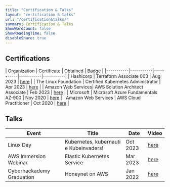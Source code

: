 ```yaml
---
title: "Certification & Talks"
layout: "certification & talks"
url: "/certification&talks/"
summary: Certification & Talks
ShowWordCount: false
ShowReadingTime: false
disableShare: true 
---
```


## Certifications

| Organization | Certificate | Obtained  | Badge |
|-----------|-----------|-----------|-----------|-----------|
| Hashicorp    | Terraform Associate 003     | Aug 2023   | [here](https://www.credly.com/badges/cb0941b1-242e-4e56-9849-cad4679313a0)  |
| The Linux Foundation    | Certified Kubernetes Administrator     | Apr 2023   | [here](https://www.credly.com/badges/224e9cf9-ced7-4baf-ad30-9414676d6ea9)   |
| Amazon Web Services| AWS Solution Architect Associate  | Feb 2023    | [here](https://www.credly.com/badges/ab721d15-b684-44c4-8c5b-bd2a0049eb11)    |
| Microsoft  | Microsoft Azure Fundamentals AZ-900   | Nov 2020   | [here](https://www.credly.com/badges/413e77cc-ee64-434b-afd5-80146b7c19b6)  |
| Amazon Web Services   | AWS Cloud Practitioner     | Oct 2020    | [here](https://www.credly.com/badges/1a5daf47-9214-489a-8616-87f1fdf0bb57)   |

## Talks
| Event | Title | Date  | Video |
|-------|-------|-------|-------|
| Linux Day | Kubernetes, kubernauti e Kubeinvaders! | Oct 2023 | [here](https://youtu.be/1tHkEfbGjgE?t=655) |
| AWS Immersion Webinar | Elastic Kubernetes Service | Mar 2023 | [here](https://www.youtube.com/watch?v=9oAn1c9I078&t=5543s) |
| Cyberhackademy Graduation | Honeynet on AWS | Jan 2022 | [here](https://www.youtube.com/watch?v=DDVL2ZiZcyg) |

